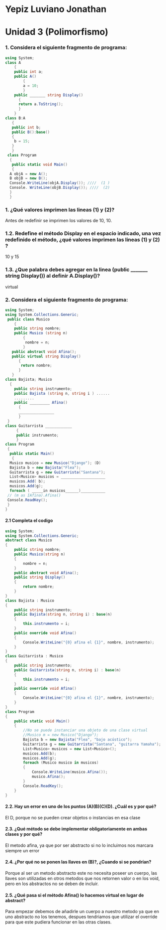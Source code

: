 # Yepiz Luviano Jonathan
# Unidad 3 (Polimorfismo)


### 1. Considera el siguiente fragmento de programa:
```c#
using System;
class A
    {
    public int a;
    public A()
        {
        a = 10;
        }
    public _______ string Display()
      {
      return a.ToString();
      }
    }
class B:A
   {
   public int b;
   public B():base()
   {
    b = 15;
   }
   }
 class Program
  {
   public static void Main()
   {
  A objA = new A();
  B objB = new B();
  Console.WriteLine(objA.Display()); ////  (1 )
  Console. WriteLine(objB.Display()); ////  (2)
  }
  }
   ```
### 1. ¿Qué valores imprimen las lineas (1) y (2)? 
Antes de redefinir se imprimen los valores de 10, 10.

### 1.2.  Redefine el método Display en el espacio indicado, una vez redefinido el método, ¿qué valores imprimen las lineas (1) y (2) ?
10 y 15

### 1.3. ¿Que palabra debes agregar en la linea (public _______ string Display()) al definir A.Display()?
virtual

### 2. Considera el siguiente fragmento de programa:
```c#
using System;
using System.Collections.Generic;
 public class Musico
    {
    public string nombre;
    public Musico (string n)
        {
         nombre = n;
        }
   public abstract void Afina(); 
   public virtual string Display()
      { 
       return nombre;
      }
   }
class Bajista; Musico
  {
    public string instrumento;
    public Bajista (string n, string i ) ......
    .........
    public _________ Afina()
      {
      ________________
      }
 }
class Guitarrista ____________
     {
     public instrumento;
     }
class Program
 {
  public static Main()
   {
  Musico musico = new Musico("Django"); (D)
  Bajista b = new Bajista("Flea");
  Guitarrista g = new Guitarrista("Santana");
  List<Musico> musicos = ____________________
  musicos.Add( b);
  musicos.Add(g);
  foreach ( _____in musicos______)___________
 // (m as IAfina).Afina()
 Console.ReadKey();
 }
}
```
#### 2.1 Completa el codigo
```c#
using System;
using System.Collections.Generic;
abstract class Musico
{
    public string nombre;
    public Musico(string n)
    {
        nombre = n;
    }
    public abstract void Afina();
    public string Display()
    {
        return nombre;
    }
}
class Bajista : Musico
{
    public string instrumento;
    public Bajista(string n, string i) : base(n)
    {
        this.instrumento = i;
    }
    public override void Afina()
    {
        Console.WriteLine("{0} afina el {1}", nombre, instrumento);
    }
}
class Guitarrista : Musico
{
    public string instrumento;
    public Guitarrista(string n, string i) : base(n)
    {
        this.instrumento = i;
    }
    public override void Afina()
    {
        Console.WriteLine("{0} afina el {1}", nombre, instrumento);
    }
}
class Program
{
    public static void Main()
    {
        //No se puede instanciar una objeto de una clase virtual
        //Musico m = new Musico("Django"); 
        Bajista b = new Bajista("Flea", "bajo acústico");
        Guitarrista g = new Guitarrista("Santana", "guitarra Yamaha");
        List<Musico> musicos = new List<Musico>();
        musicos.Add(b);
        musicos.Add(g);
        foreach (Musico musico in musicos)
        {
            Console.WriteLine(musico.Afina());
            musico.Afina();
        }
        Console.ReadKey();
    }
}
```

#### 2.2. Hay un error en uno de los puntos (A)(B)(C)(D). ¿Cuál es y por qué? 
El D, porque no se pueden crear objetos o instancias en esa clase

#### 2.3. ¿Qué método se debe implementar obligatoriamente en ambas clases y por qué?
El metodo afina, ya que por ser abstracto si no lo incluimos nos marcara siempre un error

#### 2.4. ¿Por qué no se ponen las llaves en (B)?, ¿Cuando si se pondrían?
Porque al ser un metodo abstracto este no necesita poseer un cuerpo, las llaves son utilizadas en otros metodos que nos retornen valor o en los void, pero en los abstractos no se deben de incluir.

#### 2.5. ¿Qué pasa si el método Afina() lo hacemos virtual en lugar de abstract?
Para empezar debemos de añadirle un cuerpo a nuestro metodo ya que en uno abstracto no los tenemos, despues tendriamos que utilizar el override para que este pudiera funcionar en las otras clases.
